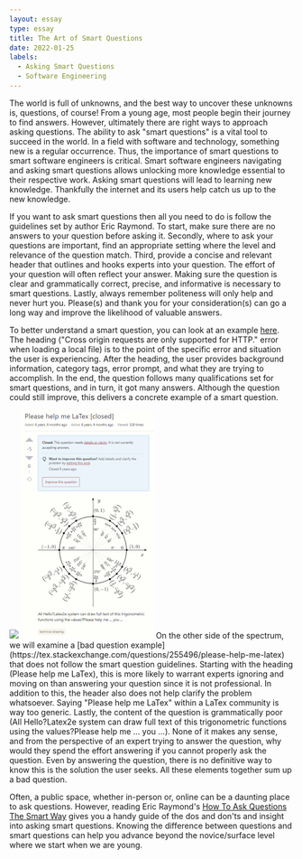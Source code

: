```yaml
---
layout: essay
type: essay
title: The Art of Smart Questions
date: 2022-01-25
labels:
  - Asking Smart Questions
  - Software Engineering
---
```

The world is full of unknowns, and the best way to uncover these unknowns is, questions, of course! From a young age, most people begin their journey to find answers. However, ultimately there are right ways to approach asking questions. The ability to ask "smart questions" is a vital tool to succeed in the world. In a field with software and technology, something new is a regular occurrence. Thus, the importance of smart questions to smart software engineers is critical. Smart software engineers navigating and asking smart questions allows unlocking more knowledge essential to their respective work. Asking smart questions will lead to learning new knowledge. Thankfully the internet and its users help catch us up to the new knowledge.

If you want to ask smart questions then all you need to do is follow the guidelines set by author Eric Raymond. To start, make sure there are no answers to your question before asking it. Secondly, where to ask your questions are important, find an appropriate setting where the level and relevance of the question match. Third, provide a concise and relevant header that outlines and hooks experts into your question. The effort of your question will often reflect your answer. Making sure the question is clear and grammatically correct, precise, and informative is necessary to smart questions. Lastly, always remember politeness will only help and never hurt you. Please(s) and thank you for your consideration(s) can go a long way and improve the likelihood of valuable answers.  

To better understand a smart question, you can look at an example [here](https://stackoverflow.com/questions/10752055/cross-origin-requests-are-only-supported-for-http-error-when-loading-a-localt). The heading ("Cross origin requests are only supported for HTTP." error when loading a local file) is to the point of the specific error and situation the user is experiencing. After the heading, the user provides background information, category tags, error prompt, and what they are trying to accomplish. In the end, the question follows many qualifications set for smart questions, and in turn, it got many answers. Although the question could still improve, this delivers a concrete example of a smart question.

<img class="ui image" src="{{ site.baseurl }}/images/smartquestion.PNG">

<img class="ui medium right floated rounded image" src="../images/badquestion.PNG">
On the other side of the spectrum, we will examine a [bad question example](https://tex.stackexchange.com/questions/255496/please-help-me-latex) that does not follow the smart question guidelines. Starting with the heading (Please help me LaTex), this is more likely to warrant experts ignoring and moving on than answering your question since it is not professional. In addition to this, the header also does not help clarify the problem whatsoever. Saying "Please help me LaTex" within a LaTex community is way too generic. Lastly, the content of the question is grammatically poor (All Hello?Latex2e system can draw full text of this trigonometric functions using the values?Please help me ... you ...). None of it makes any sense, and from the perspective of an expert trying to answer the question, why would they spend the effort answering if you cannot properly ask the question. Even by answering the question, there is no definitive way to know this is the solution the user seeks. All these elements together sum up a bad question.

Often, a public space, whether in-person or, online can be a daunting place to ask questions. However, reading Eric Raymond's [How To Ask Questions The Smart Way](http://www.catb.org/esr/faqs/smart-questions.html) gives you a handy guide of the dos and don'ts and insight into asking smart questions. Knowing the difference between questions and smart questions can help you advance beyond the novice/surface level where we start when we are young.
